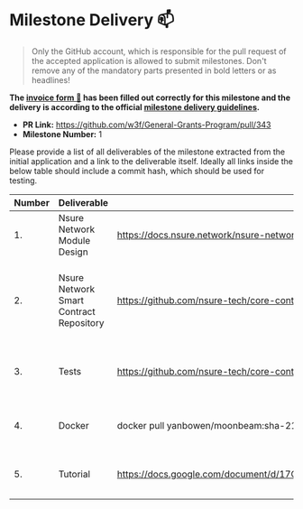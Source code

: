 # Milestone Delivery :mailbox:

> Only the GitHub account, which is responsible for the pull request of the accepted application is allowed to submit milestones. Don't remove any of the mandatory parts presented in bold letters or as headlines!

**The [invoice form :pencil:](https://forms.gle/8Wx7nxtq8fKrsuEz8) has been filled out correctly for this milestone and the delivery is according to the official [milestone delivery guidelines](https://github.com/w3f/General-Grants-Program/blob/master/grants/milestone-deliverables-guidelines.md).**  

* **PR Link:** https://github.com/w3f/General-Grants-Program/pull/343 
* **Milestone Number:** 1

Please provide a list of all deliverables of the milestone extracted from the initial application and a link to the deliverable itself. Ideally all links inside the below table should include a commit hash, which should be used for testing.

| Number | Deliverable | Link | Notes |
| ------------- | ------------- | ------------- |------------- |
| 1. | Nsure Network Module Design |https://docs.nsure.network/nsure-network/| Please review the *DOT Specifications* section. | 
| 2.  | Nsure Network Smart Contract Repository |https://github.com/nsure-tech/core-contracts| The source code of Nsure Network Smart Contract has been audit by Certik.| 
| 3.  | Tests |https://github.com/nsure-tech/core-contracts| Please follow the README to test the functions manually.| 
| 4.  | Docker |docker pull yanbowen/moonbeam:sha-216ffc26| Please refer to the tutorial to run the node | 
| 5. | Tutorial |https://docs.google.com/document/d/17O3A7RvMm1gBB1DLJl6yfdWGbTneJGVwlzKHwLznpSo | You can follow the tutorial to run our node. | 

